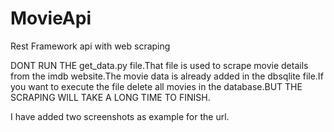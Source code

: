 # MovieApi
Rest Framework api with web scraping

DONT RUN THE get_data.py file.That file is used to scrape movie details from the imdb website.The movie data is already added in the dbsqlite file.If you want to execute the file delete all movies in the database.BUT THE SCRAPING WILL TAKE A LONG TIME TO FINISH.

I have added two screenshots as example for the url.


